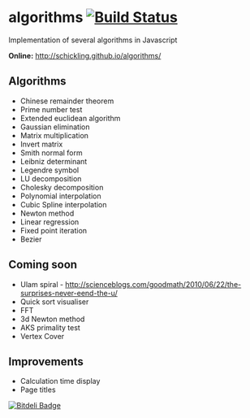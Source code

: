 algorithms [![Build Status](https://travis-ci.org/schickling/algorithms.png?branch=master)](https://travis-ci.org/schickling/algorithms)
==========

Implementation of several algorithms in Javascript


__Online:__ http://schickling.github.io/algorithms/

## Algorithms
* Chinese remainder theorem
* Prime number test
* Extended euclidean algorithm
* Gaussian elimination
* Matrix multiplication
* Invert matrix
* Smith normal form
* Leibniz determinant
* Legendre symbol
* LU decomposition
* Cholesky decomposition
* Polynomial interpolation
* Cubic Spline interpolation
* Newton method
* Linear regression
* Fixed point iteration
* Bezier

## Coming soon
* Ulam spiral - http://scienceblogs.com/goodmath/2010/06/22/the-surprises-never-eend-the-u/
* Quick sort visualiser 
* FFT
* 3d Newton method
* AKS primality test
* Vertex Cover

## Improvements
* Calculation time display
* Page titles


[![Bitdeli Badge](https://d2weczhvl823v0.cloudfront.net/schickling/algorithms/trend.png)](https://bitdeli.com/free "Bitdeli Badge")

